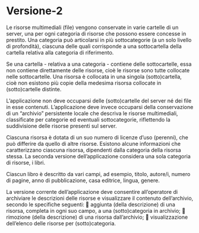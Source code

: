 # Versione-2
Le risorse multimediali (file) vengono conservate in varie cartelle di un server, una per
ogni categoria di risorse che possono essere concesse in prestito. Una categoria può
articolarsi in più sottocategorie (a un solo livello di profondità), ciascuna delle quali
corrisponde a una sottocartella della cartella relativa alla categoria di riferimento.

Se una cartella - relativa a una categoria - contiene delle sottocartelle, essa non contiene
direttamente delle risorse, cioè le risorse sono tutte collocate nelle sottocartelle. Una
risorsa è collocata in una singola (sotto)cartella, cioè non esistono più copie della
medesima risorsa collocate in (sotto)cartelle distinte.

L’applicazione non deve occuparsi delle (sotto)cartelle del server né dei file in esse
contenuti. L’applicazione deve invece occuparsi della conservazione di un “archivio”
persistente locale che descriva le risorse multimediali, classificate per categorie ed
eventuali sottocategorie, riflettendo la suddivisione delle risorse presenti sul server.

Ciascuna risorsa è dotata di un suo numero di licenze d’uso (perenni), che può differire
da quello di altre risorse. Esistono alcune informazioni che caratterizzano ciascuna
risorsa, dipendenti dalla categoria della risorsa stessa. La seconda versione dell’applicazione considera una sola categoria di risorse, i libri. 

Ciascun libro è descritto
da vari campi, ad esempio, titolo, autore/i, numero di pagine, anno di pubblicazione, casa
editrice, lingua, genere.

La versione corrente dell’applicazione deve consentire all’operatore di archiviare le
descrizioni delle risorse e visualizzare il contenuto dell’archivio, secondo le specifiche
seguenti:
 aggiunta (della descrizione) di una risorsa, completa in ogni suo campo, a una
(sotto)categoria in archivio;
 rimozione (della descrizione) di una risorsa dall’archivio;
 visualizzazione dell’elenco delle risorse per (sotto)categoria.
